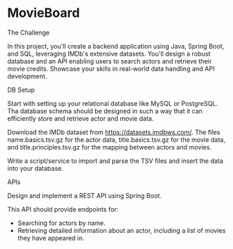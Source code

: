 # MovieBoard
The Challenge

In this project, you'll create a backend application using Java, Spring Boot,
and SQL, leveraging IMDb's extensive datasets. You'll design a robust database
and an API enabling users to search actors and retrieve their movie credits.
Showcase your skills in real-world data handling and API development.


DB Setup

Start with setting up your relational database like MySQL or PostgreSQL.
Tha database schema should be designed in such a way that it can efficiently
store and retrieve actor and movie data.

Download the IMDb dataset from https://datasets.imdbws.com/.
The files name.basics.tsv.gz for the actor data, 
title.basics.tsv.gz for the movie data, and 
title.principles.tsv.gz for the mapping between actors and movies. 

Write a script/service to import and parse the TSV
files and insert the data into your database.


APIs

Design and implement a REST API using Spring Boot.

This API should provide endpoints for:
- Searching for actors by name.
- Retrieving detailed information about an actor, including a list of movies
  they have appeared in.
